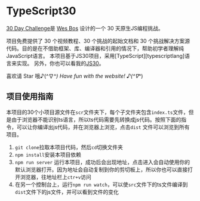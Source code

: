 # TypeScript30

[30 Day Challenge](https://courses.wesbos.com/account)是 [Wes Bos](https://github.com/wesbos) 设计的一个 30 天原生JS编程挑战。

项目免费提供了 30 个视频教程、30 个挑战的起始文档和 30 个挑战解决方案源代码。目的是在不借助框架、库、编译器和引用的情况下，帮助初学者理解纯JavaScript语言。
本项目基于JS30项目，采用[TypeScript][typescriptlang]语言来实现。
另外，你也可以看我的[JS30](https://github.com/janice143/JavaScript30Program)。

喜欢请 Star 哦♪(^∇^*)
Have fun with the website! ♪(^∇^*)

## 项目使用指南

本项目的30个小项目源文件在`scr`文件夹下，每个子文件夹包含`index.ts`文件，但是由于浏览器不能识别ts语言，所以ts代码需要先转换成js代码。按照下面的指令，可以让你编译出js代码，并在浏览器上浏览，点击`dist` 文件可以浏览到所有项目。

1. `git clone`拉取本项目代码，然后`cd`切换文件夹
2. `npm install`安装本项目依赖
3. `npm run server` 运行本项目，成功后会出现地址，点击进入会自动使用你的默认浏览器打开。因为地址会自动复制到你的剪切板上，所以你也可以直接打开浏览器，往地址栏上`ctr+v`访问
4. 在另一个控制台上，运行`npm run watch`，可以使`src`文件下的ts文件编译到`dist`文件下的js文件，并可以看到文件的变化




